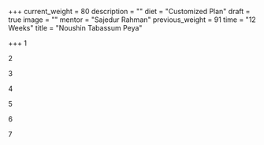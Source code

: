 +++
current_weight = 80
description = ""
diet = "Customized Plan"
draft = true
image = ""
mentor = "Sajedur Rahman"
previous_weight = 91
time = "12 Weeks"
title = "Noushin Tabassum Peya"

+++
1

2

3

4

5

6

7